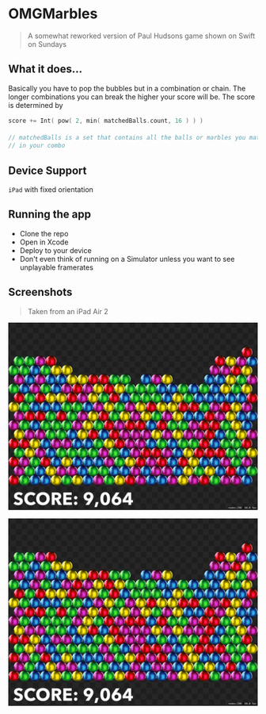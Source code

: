 #  OMGMarbles
> A somewhat reworked version of Paul Hudsons  game shown on Swift on Sundays

## What it does...
Basically you have to pop the bubbles but in a combination or chain. The longer combinations you can break the higher your score will be. The score is determined by

```swift
score += Int( pow( 2, min( matchedBalls.count, 16 ) ) )

// matchedBalls is a set that contains all the balls or marbles you matched
// in your combo
```

## Device Support
`iPad` with fixed orientation

## Running the app
- Clone the repo
- Open in Xcode
- Deploy to your device
- Don't even think of running on a Simulator unless you want to see unplayable framerates

## Screenshots
> Taken from an iPad Air 2

![img](./Screenshots/IMG_1972.png)


![img](./Screenshots/IMG_1972.png)


